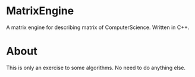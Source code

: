 MatrixEngine
============

A matrix engine for describing matrix of ComputerScience. Written in C++.


About
============

This is only an exercise to some algorithms. No need to do anything else.
